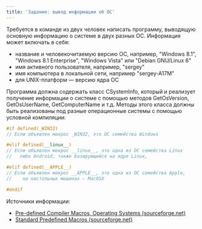```yaml
---
title: 'Задание: вывод информации об ОС'
---
```


Требуется в команде из двух человек написать программу, выводящую основную информацию о системе в двух разных ОС. Информация может включать в себя:

- название и человекочитаемую версию ОС, например, "Windows 8.1", "Windows 8.1 Enterprise", "Windows Vista" или "Debian GNU/Linux 6"
- имя активного пользователя, например, "sergey"
- имя компьютера в локальной сети, например "sergey-A17M"
- для UNIX-платформ — версию ядра ОС

Программа должна содержать класс CSystemInfo, который и реализует получение информации о системе с помощью методов GetOsVersion, GetOsUserName, GetComputerName и т.д. Методы этого класса должны быть реализованы под разные операционные системы с помощью условной компиляции:

```cpp
#if defined(_WIN32)
// Если объявлен макрос _WIN32, это ОС семейства Windows

#elif defined(__linux__)
// Если объявлен макрос __linux__, это одна из ОС семейства Linux
//   либо Android, также базирующийся на ядре Linux,

#elif defined(__APPLE__)
// Если объявлен макрос __APPLE__, это одна из ОС семейства Apple,
//    на настольных машинах — MacOSX

#endif
```

Источники информации:

- [Pre-defined Compiler Macros, Operating Systems (sourceforge.net)](https://sourceforge.net/p/predef/wiki/OperatingSystems/)
- [Standard Predefined Macros (sourceforge.net)](http://gcc.gnu.org/onlinedocs/cpp/Standard-Predefined-Macros.html)
